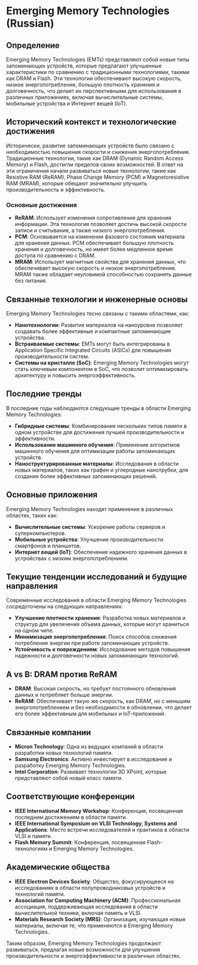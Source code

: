 # Emerging Memory Technologies (Russian)

## Определение

Emerging Memory Technologies (EMTs) представляют собой новые типы запоминающих устройств, которые предлагают улучшенные характеристики по сравнению с традиционными технологиями, такими как DRAM и Flash. Эти технологии обеспечивают высокую скорость, низкое энергопотребление, большую плотность хранения и долговечность, что делает их перспективными для использования в различных приложениях, включая вычислительные системы, мобильные устройства и Интернет вещей (IoT).

## Исторический контекст и технологические достижения

Исторически, развитие запоминающих устройств было связано с необходимостью повышения скорости и снижения энергопотребления. Традиционные технологии, такие как DRAM (Dynamic Random Access Memory) и Flash, достигли пределов своих возможностей. В ответ на эти ограничения начали развиваться новые технологии, такие как Resistive RAM (ReRAM), Phase Change Memory (PCM) и Magnetoresistive RAM (MRAM), которые обещают значительно улучшить производительность и эффективность.

### Основные достижения

- **ReRAM**: Использует изменения сопротивления для хранения информации. Эта технология позволяет достичь высокой скорости записи и считывания, а также низкого энергопотребления.
- **PCM**: Основывается на изменении фазового состояния материала для хранения данных. PCM обеспечивает большую плотность хранения и долговечность, но имеет более медленное время доступа по сравнению с DRAM.
- **MRAM**: Использует магнитные свойства для хранения данных, что обеспечивает высокую скорость и низкое энергопотребление. MRAM также обладает неуловимой способностью сохранять данные без питания.

## Связанные технологии и инженерные основы

Emerging Memory Technologies тесно связаны с такими областями, как:

- **Нанотехнологии**: Развитие материалов на наноуровне позволяет создавать более эффективные и компактные запоминающие устройства.
- **Встраиваемые системы**: EMTs могут быть интегрированы в Application Specific Integrated Circuits (ASICs) для повышения производительности систем.
- **Системы на кристалле (SoC)**: Emerging Memory Technologies могут стать ключевым компонентом в SoC, что позволит оптимизировать архитектуру и повысить энергоэффективность.

## Последние тренды

В последние годы наблюдаются следующие тренды в области Emerging Memory Technologies:

- **Гибридные системы**: Комбинирование нескольких типов памяти в одном устройстве для достижения лучшей производительности и эффективности.
- **Использование машинного обучения**: Применение алгоритмов машинного обучения для оптимизации работы запоминающих устройств.
- **Наноструктурированные материалы**: Исследования в области новых материалов, таких как графен и углеродные нанотрубки, для создания более эффективных запоминающих решений.

## Основные приложения

Emerging Memory Technologies находят применение в различных областях, таких как:

- **Вычислительные системы**: Ускорение работы серверов и суперкомпьютеров.
- **Мобильные устройства**: Улучшение производительности смартфонов и планшетов.
- **Интернет вещей (IoT)**: Обеспечение надежного хранения данных в устройствах с низким энергопотреблением.

## Текущие тенденции исследований и будущие направления

Современные исследования в области Emerging Memory Technologies сосредоточены на следующих направлениях:

- **Улучшение плотности хранения**: Разработка новых материалов и структур для увеличения объема данных, которые могут храниться на одном чипе.
- **Минимизация энергопотребления**: Поиск способов снижения потребления энергии при работе запоминающих устройств.
- **Устойчивость к повреждениям**: Исследование методов повышения надежности и долговечности новых запоминающих технологий.

## A vs B: DRAM против ReRAM

- **DRAM**: Высокая скорость, но требует постоянного обновления данных и потребляет больше энергии.
- **ReRAM**: Обеспечивает такую же скорость, как DRAM, но с меньшим энергопотреблением и без необходимости в обновлении, что делает его более эффективным для мобильных и IoT-приложений.

## Связанные компании

- **Micron Technology**: Одна из ведущих компаний в области разработки новых технологий памяти.
- **Samsung Electronics**: Активно инвестирует в исследование и разработку Emerging Memory Technologies.
- **Intel Corporation**: Развивает технологии 3D XPoint, которые представляют собой новый класс памяти.

## Соответствующие конференции

- **IEEE International Memory Workshop**: Конференция, посвященная последним достижениям в области памяти.
- **IEEE International Symposium on VLSI Technology, Systems and Applications**: Место встречи исследователей и практиков в области VLSI и памяти.
- **Flash Memory Summit**: Конференция, посвященная Flash-технологиям и Emerging Memory Technologies.

## Академические общества

- **IEEE Electron Devices Society**: Общество, фокусирующееся на исследованиях в области полупроводниковых устройств и технологий памяти.
- **Association for Computing Machinery (ACM)**: Профессиональная ассоциация, поддерживающая исследования в области вычислительной техники, включая память и VLSI.
- **Materials Research Society (MRS)**: Организация, изучающая новые материалы, включая те, что применяются в Emerging Memory Technologies. 

Таким образом, Emerging Memory Technologies продолжают развиваться, предлагая новые возможности для улучшения производительности и энергоэффективности в различных областях.